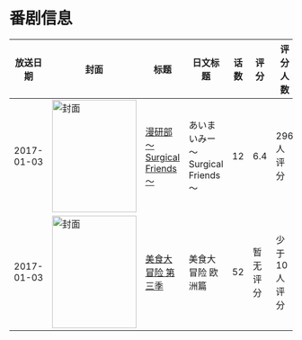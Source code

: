# 番剧信息

|放送日期|封面|标题|日文标题|话数|评分|评分人数|
|---|---|---|---|---|---|---|
|2017-01-03|<img src="//lain.bgm.tv/pic/cover/c/a9/16/196188_DZF95.jpg" alt="封面" style="width:150px;height:200px;object-fit:cover;">|[漫研部～Surgical Friends～](https://bangumi.tv/subject/196188)|あいまいみー～Surgical Friends～|12|6.4|296人评分|
|2017-01-03|<img src="//lain.bgm.tv/pic/cover/c/a5/da/452018_6o9OL.jpg" alt="封面" style="width:150px;height:200px;object-fit:cover;">|[美食大冒险 第三季](https://bangumi.tv/subject/452018)|美食大冒险 欧洲篇|52|暂无评分|少于10人评分|
